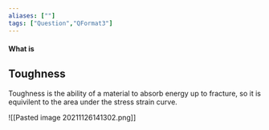 ```yaml
---
aliases: [""]
tags: ["Question","QFormat3"]
---
```


#### What is
## Toughness
Toughness is the ability of a material to absorb energy up to fracture, so it is equivilent to the area under the stress strain curve.

![[Pasted image 20211126141302.png]]
